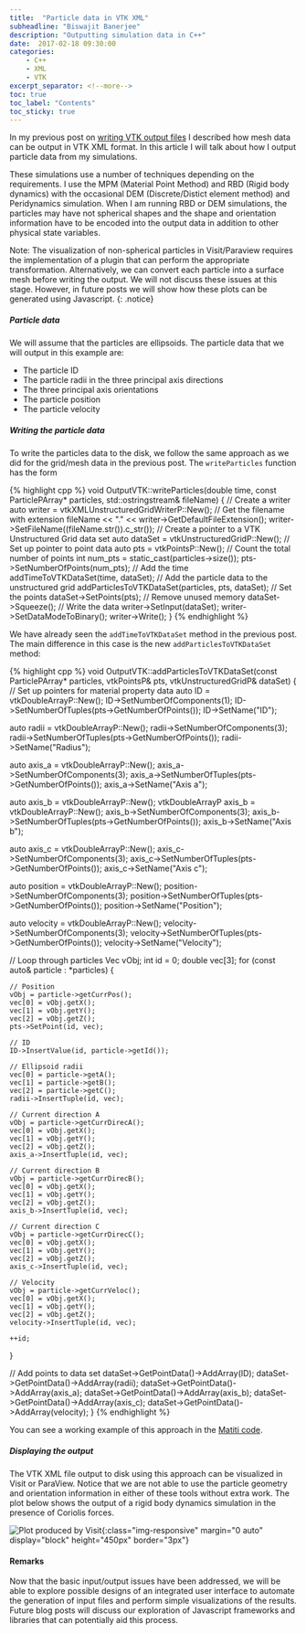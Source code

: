 ```yaml
---
title:  "Particle data in VTK XML"
subheadline: "Biswajit Banerjee"
description: "Outputting simulation data in C++"
date:  2017-02-18 09:30:00
categories:
    - C++
    - XML
    - VTK
excerpt_separator: <!--more-->
toc: true
toc_label: "Contents"
toc_sticky: true
---
```


In my previous post on [writing VTK output files](http://www.parresianz.com/c++/xml/vtk/vtk-output/) I described how mesh data can be output in VTK XML format. In this article I will talk about how I output particle data from my simulations.
<!--more-->

These simulations use a number of techniques depending on the requirements. I use the MPM
(Material Point Method) and RBD (Rigid body dynamics) with the occasional 
DEM (Discrete/Distict element method) and Peridynamics simulation.  When I am
running RBD or DEM simulations, the particles may have not spherical shapes and the shape
and orientation information have to be encoded into the output data in addition to other
physical state variables.

Note: The visualization of non-spherical particles in Visit/Paraview requires the
implementation of a plugin that can perform the appropriate transformation.  Alternatively,
we can convert each particle into a surface mesh before writing the output. We will not
discuss these issues at this stage.  However, in future posts we will show how these plots
can be generated using Javascript.
{: .notice}

##### Particle data #####

We will assume that the particles are ellipsoids.  The particle data that we will output in
this example are:
* The particle ID
* The particle radii in the three principal axis directions
* The three principal axis orientations
* The particle position
* The particle velocity

##### Writing the particle data #####
To write the particles data to the disk, we follow the same approach as we did
for the grid/mesh data in the previous post.  The `writeParticles` function
has the form

{% highlight cpp %}
void
OutputVTK::writeParticles(double time,
                          const ParticlePArray* particles,
                          std::ostringstream& fileName)
{
  // Create a writer
  auto writer = vtkXMLUnstructuredGridWriterP::New();
  // Get the filename with extension
  fileName << "." << writer->GetDefaultFileExtension();
  writer->SetFileName((fileName.str()).c_str());
  // Create a pointer to a VTK Unstructured Grid data set
  auto dataSet = vtkUnstructuredGridP::New();
  // Set up pointer to point data
  auto pts = vtkPointsP::New();
  // Count the total number of points
  int num_pts = static_cast<int>(particles->size());
  pts->SetNumberOfPoints(num_pts);
  // Add the time
  addTimeToVTKDataSet(time, dataSet);
  // Add the particle data to the unstructured grid
  addParticlesToVTKDataSet(particles, pts, dataSet);
  // Set the points
  dataSet->SetPoints(pts);
  // Remove unused memory
  dataSet->Squeeze();
  // Write the data
  writer->SetInput(dataSet);
  writer->SetDataModeToBinary();
  writer->Write();
}
{% endhighlight %}

We have already seen the `addTimeToVTKDataSet` method in the previous post.
The main difference in this case is the new `addParticlesToVTKDataSet` method:

{% highlight cpp %}
void
OutputVTK::addParticlesToVTKDataSet(const ParticlePArray* particles,
                                    vtkPointsP& pts,
                                    vtkUnstructuredGridP& dataSet)
{
  // Set up pointers for material property data
  auto ID = vtkDoubleArrayP::New();
  ID->SetNumberOfComponents(1);
  ID->SetNumberOfTuples(pts->GetNumberOfPoints());
  ID->SetName("ID");

  auto radii = vtkDoubleArrayP::New();
  radii->SetNumberOfComponents(3);
  radii->SetNumberOfTuples(pts->GetNumberOfPoints());
  radii->SetName("Radius");

  auto axis_a = vtkDoubleArrayP::New();
  axis_a->SetNumberOfComponents(3);
  axis_a->SetNumberOfTuples(pts->GetNumberOfPoints());
  axis_a->SetName("Axis a");

  auto axis_b = vtkDoubleArrayP::New();
  vtkDoubleArrayP axis_b = vtkDoubleArrayP::New();
  axis_b->SetNumberOfComponents(3);
  axis_b->SetNumberOfTuples(pts->GetNumberOfPoints());
  axis_b->SetName("Axis b");

  auto axis_c = vtkDoubleArrayP::New();
  axis_c->SetNumberOfComponents(3);
  axis_c->SetNumberOfTuples(pts->GetNumberOfPoints());
  axis_c->SetName("Axis c");

  auto position = vtkDoubleArrayP::New();
  position->SetNumberOfComponents(3);
  position->SetNumberOfTuples(pts->GetNumberOfPoints());
  position->SetName("Position");

  auto velocity = vtkDoubleArrayP::New();
  velocity->SetNumberOfComponents(3);
  velocity->SetNumberOfTuples(pts->GetNumberOfPoints());
  velocity->SetName("Velocity");

  // Loop through particles
  Vec vObj;
  int id = 0;
  double vec[3];
  for (const auto& particle : *particles) {

    // Position
    vObj = particle->getCurrPos();
    vec[0] = vObj.getX();
    vec[1] = vObj.getY();
    vec[2] = vObj.getZ();
    pts->SetPoint(id, vec);

    // ID
    ID->InsertValue(id, particle->getId());

    // Ellipsoid radii
    vec[0] = particle->getA();
    vec[1] = particle->getB();
    vec[2] = particle->getC();
    radii->InsertTuple(id, vec);

    // Current direction A
    vObj = particle->getCurrDirecA();
    vec[0] = vObj.getX();
    vec[1] = vObj.getY();
    vec[2] = vObj.getZ();
    axis_a->InsertTuple(id, vec);

    // Current direction B
    vObj = particle->getCurrDirecB();
    vec[0] = vObj.getX();
    vec[1] = vObj.getY();
    vec[2] = vObj.getZ();
    axis_b->InsertTuple(id, vec);

    // Current direction C
    vObj = particle->getCurrDirecC();
    vec[0] = vObj.getX();
    vec[1] = vObj.getY();
    vec[2] = vObj.getZ();
    axis_c->InsertTuple(id, vec);

    // Velocity
    vObj = particle->getCurrVeloc();
    vec[0] = vObj.getX();
    vec[1] = vObj.getY();
    vec[2] = vObj.getZ();
    velocity->InsertTuple(id, vec);
    
    ++id;
  }

  // Add points to data set
  dataSet->GetPointData()->AddArray(ID);
  dataSet->GetPointData()->AddArray(radii);
  dataSet->GetPointData()->AddArray(axis_a);
  dataSet->GetPointData()->AddArray(axis_b);
  dataSet->GetPointData()->AddArray(axis_c);
  dataSet->GetPointData()->AddArray(velocity);
}
{% endhighlight %}

You can see a working example of this approach in the [Matiti code](https://github.com/bbanerjee/ParSim/blob/master/Matiti/src/InputOutput/OutputVTK.cc).

##### Displaying the output #####
The VTK XML file output to disk using this approach can be visualized in Visit or ParaView.  Notice that we are not able to  use the particle geometry and orientation information in either of these tools without extra work.  The plot below shows the output of a rigid body dynamics simulation in the presence of Coriolis forces.

![Plot produced by Visit]({{site.baseurl}}/assets/blogimg/CentrifugeRigidParticlesWithWallBothMat_060006.jpg){:class="img-responsive" margin="0 auto" display="block" height="450px" border="3px"}

#### Remarks ####
Now that the basic input/output issues have been addressed, we will be able to
explore possible designs of an integrated user interface to automate the generation
of input files and perform simple visualizations of the results.  Future blog posts
will discuss our exploration of Javascript frameworks and libraries that can potentially
aid this process.


